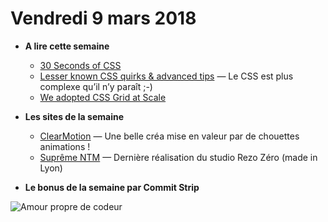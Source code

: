 Vendredi 9 mars 2018
===========================

- **A lire cette semaine**
    + [30 Seconds of CSS](https://atomiks.github.io/30-seconds-of-css/)
    + [Lesser known CSS quirks & advanced tips](https://medium.com/@peedutuisk/lesser-known-css-quirks-oddities-and-advanced-tips-css-is-awesome-8ee3d16295bb) — Le CSS est plus complexe qu’il n’y paraît ;-)
    + [We adopted CSS Grid at Scale](https://julian.is/article/css-grid-at-scale/)
    
- **Les sites de la semaine**
    + [ClearMotion](http://www.clearmotion.com/) — Une belle créa mise en valeur par de chouettes animations !
    + [Suprême NTM](https://www.supreme-ntm.com/) — Dernière réalisation du studio Rezo Zéro (made in Lyon)
    
- **Le bonus de la semaine par Commit Strip**

![Amour propre de codeur](https://www.commitstrip.com/wp-content/uploads/2018/03/Strip-Jvais-le-faire-quand-m%C3%AAme-650-finalV2.jpg)
